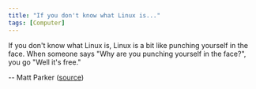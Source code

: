 ```yaml
---
title: "If you don't know what Linux is..."
tags: [Computer]
---
```


If you don't know what Linux is, Linux is a bit like punching yourself in the face. When someone says "Why are you punching yourself in the face?", you go "Well it's free."

-- Matt Parker ([source][source])

[source]: https://youtu.be/pgyI8aPctaI?t=89

